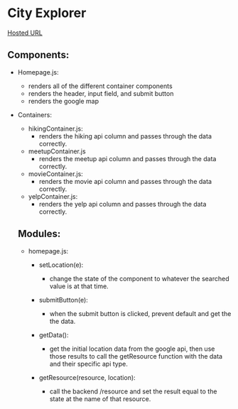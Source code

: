 # City Explorer

[Hosted URL](https://infallible-hoover-86c1aa.netlify.com/)

## Components:

* Homepage.js:
  * renders all of the different container components
  * renders the header, input field, and submit button
  * renders the google map

* Containers:
  * hikingContainer.js: 
    * renders the hiking api column and passes through the data correctly.
  * meetupContainer.js
    * renders the meetup api column and passes through the data correctly.
  * movieContainer.js:
    * renders the movie api column and passes through the data correctly.
  * yelpContainer.js:
    * renders the yelp api column and passes through the data correctly.
    

  ## Modules:
  * homepage.js:
    * setLocation(e):
      * change the state of the component to whatever the searched value is at that time.
      
    * submitButton(e):
      * when the submit button is clicked, prevent default and get the the data.
    
    * getData():
      * get the initial location data from the google api, then use those results to call the getResource function with the data and their specific api type.
    
    * getResource(resource, location):
      * call the backend /resource and set the result equal to the state at the name of that resource.
 
